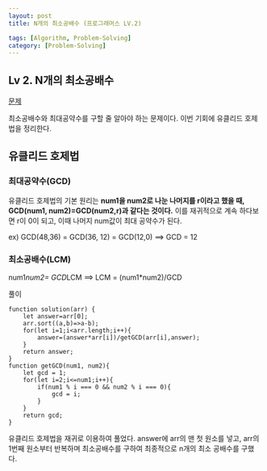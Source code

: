 ```yaml
---
layout: post
title: N개의 최소공배수 (프로그래머스 LV.2)

tags: [Algorithm, Problem-Solving]
category: [Problem-Solving]
---
```


## Lv 2. N개의 최소공배수

[문제](https://programmers.co.kr/learn/courses/30/lessons/12953)

최소공배수와 최대공약수를 구할 줄 알아야 하는 문제이다. 이번 기회에 유클리드 호제법을 정리한다.

## 유클리드 호제법

### 최대공약수(GCD)

유클리드 호제법의 기본 원리는 <b>num1을 num2로 나눈 나머지를 r이라고 했을 때, GCD(num1, num2)=GCD(num2,r)과 같다는 것이다.</b>
이를 재귀적으로 계속 하다보면 r이 0이 되고, 이때 나머지 num값이 최대 공약수가 된다.

ex) GCD(48,36) = GCD(36, 12) = GCD(12,0) ==> GCD = 12

### 최소공배수(LCM)

num1*num2= GCD*LCM
==> LCM = (num1\*num2)/GCD

풀이

    function solution(arr) {
        let answer=arr[0];
        arr.sort((a,b)=>a-b);
        for(let i=1;i<arr.length;i++){
            answer=(answer*arr[i])/getGCD(arr[i],answer);
        }
        return answer;
    }
    function getGCD(num1, num2){
        let gcd = 1;
        for(let i=2;i<=num1;i++){
            if(num1 % i === 0 && num2 % i === 0){
                gcd = i;
            }
        }
        return gcd;
    }

유클리드 호제법을 재귀로 이용하여 풀었다.
answer에 arr의 맨 첫 원소를 넣고, arr의 1번째 원소부터 반복하며 최소공배수를 구하여 최종적으로 n개의 최소 공배수를 구했다.
